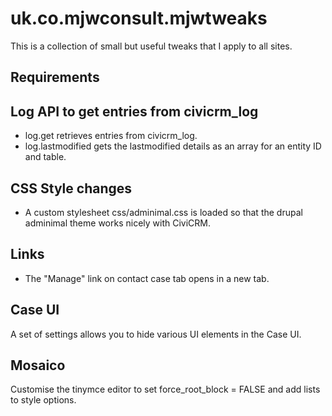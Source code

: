 # uk.co.mjwconsult.mjwtweaks

This is a collection of small but useful tweaks that I apply to all sites.

## Requirements

## Log API to get entries from civicrm_log
- log.get retrieves entries from civicrm_log.
- log.lastmodified gets the lastmodified details as an array for an entity ID and table.

## CSS Style changes
* A custom stylesheet css/adminimal.css is loaded so that the drupal adminimal theme works nicely with CiviCRM.

## Links
- The "Manage" link on contact case tab opens in a new tab.

## Case UI
A set of settings allows you to hide various UI elements in the Case UI.

## Mosaico

Customise the tinymce editor to set force_root_block = FALSE and add lists to style options.
